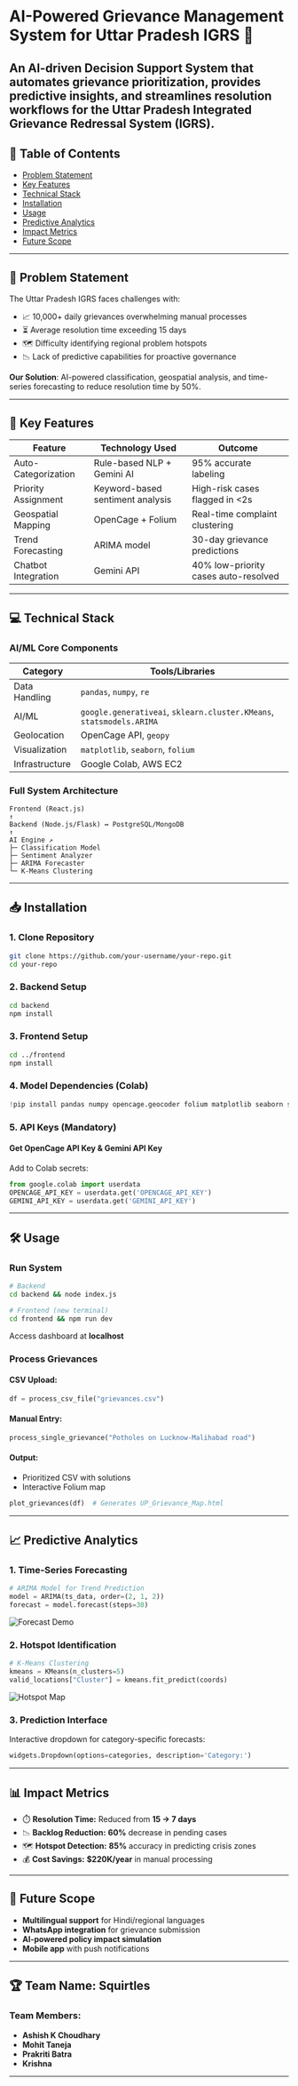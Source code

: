 # AI-Powered Grievance Management System for Uttar Pradesh IGRS 🚨

An AI-driven Decision Support System that automates grievance prioritization, provides predictive insights, and streamlines resolution workflows for the Uttar Pradesh Integrated Grievance Redressal System (IGRS).
---

## 📝 Table of Contents
- [Problem Statement](#-problem-statement)
- [Key Features](#-key-features)
- [Technical Stack](#-technical-stack)
- [Installation](#-installation)
- [Usage](#-usage)
- [Predictive Analytics](#-predictive-analytics)
- [Impact Metrics](#-impact-metrics)
- [Future Scope](#-future-scope)

---

## 🎯 Problem Statement
The Uttar Pradesh IGRS faces challenges with:
- 📈 10,000+ daily grievances overwhelming manual processes
- ⏳ Average resolution time exceeding 15 days
- 🗺️ Difficulty identifying regional problem hotspots
- 📉 Lack of predictive capabilities for proactive governance

**Our Solution**: AI-powered classification, geospatial analysis, and time-series forecasting to reduce resolution time by 50%.

---

## 🚀 Key Features

| Feature               | Technology Used                     | Outcome                          |
|----------------------|--------------------------------|--------------------------------|
| Auto-Categorization  | Rule-based NLP + Gemini AI      | 95% accurate labeling          |
| Priority Assignment  | Keyword-based sentiment analysis | High-risk cases flagged in <2s |
| Geospatial Mapping   | OpenCage + Folium               | Real-time complaint clustering  |
| Trend Forecasting    | ARIMA model                     | 30-day grievance predictions   |
| Chatbot Integration  | Gemini API                      | 40% low-priority cases auto-resolved |

---

## 💻 Technical Stack

### **AI/ML Core Components**

| Category        | Tools/Libraries                        |
|---------------|---------------------------------|
| Data Handling | `pandas`, `numpy`, `re`        |
| AI/ML         | `google.generativeai`, `sklearn.cluster.KMeans`, `statsmodels.ARIMA` |
| Geolocation   | OpenCage API, `geopy`          |
| Visualization | `matplotlib`, `seaborn`, `folium` |
| Infrastructure | Google Colab, AWS EC2         |

### **Full System Architecture**
```
Frontend (React.js)
↑
Backend (Node.js/Flask) ↔ PostgreSQL/MongoDB
↑
AI Engine ↗
├─ Classification Model
├─ Sentiment Analyzer
├─ ARIMA Forecaster
└─ K-Means Clustering
```

---

## 📥 Installation

### 1. Clone Repository
```bash
git clone https://github.com/your-username/your-repo.git
cd your-repo
```

### 2. Backend Setup
```bash
cd backend
npm install
```

### 3. Frontend Setup
```bash
cd ../frontend
npm install
```

### 4. Model Dependencies (Colab)
```python
!pip install pandas numpy opencage.geocoder folium matplotlib seaborn scikit-learn statsmodels
```

### 5. API Keys (Mandatory)
#### Get OpenCage API Key & Gemini API Key
Add to Colab secrets:
```python
from google.colab import userdata
OPENCAGE_API_KEY = userdata.get('OPENCAGE_API_KEY')
GEMINI_API_KEY = userdata.get('GEMINI_API_KEY')
```

---

## 🛠️ Usage

### Run System
```bash
# Backend
cd backend && node index.js

# Frontend (new terminal)
cd frontend && npm run dev
```
Access dashboard at **localhost**

### Process Grievances
#### **CSV Upload:**
```python
df = process_csv_file("grievances.csv")
```
#### **Manual Entry:**
```python
process_single_grievance("Potholes on Lucknow-Malihabad road")
```
#### **Output:**
- Prioritized CSV with solutions
- Interactive Folium map
```python
plot_grievances(df)  # Generates UP_Grievance_Map.html
```

---

## 📈 Predictive Analytics

### 1. Time-Series Forecasting
```python
# ARIMA Model for Trend Prediction
model = ARIMA(ts_data, order=(2, 1, 2))
forecast = model.forecast(steps=30)
```
![Forecast Demo](images/forecast.png)

### 2. Hotspot Identification
```python
# K-Means Clustering
kmeans = KMeans(n_clusters=5)
valid_locations["Cluster"] = kmeans.fit_predict(coords)
```
![Hotspot Map](images/hotspots.png)

### 3. Prediction Interface
Interactive dropdown for category-specific forecasts:
```python
widgets.Dropdown(options=categories, description='Category:')
```

---

## 📊 Impact Metrics

- ⏱️ **Resolution Time:** Reduced from **15 → 7 days**
- 📉 **Backlog Reduction:** **60%** decrease in pending cases
- 🗺️ **Hotspot Detection:** **85%** accuracy in predicting crisis zones
- 💰 **Cost Savings:** **$220K/year** in manual processing

---

## 🔮 Future Scope

- **Multilingual support** for Hindi/regional languages
- **WhatsApp integration** for grievance submission
- **AI-powered policy impact simulation**
- **Mobile app** with push notifications

---

## 🏆 Team Name: **Squirtles**
### **Team Members:**
- **Ashish K Choudhary**
- **Mohit Taneja**
- **Prakriti Batra**
- **Krishna**

---

```

